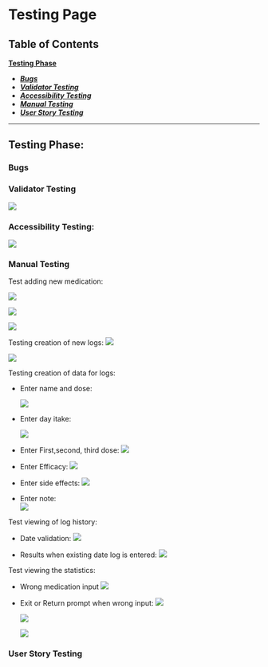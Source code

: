 # Testing Page
## Table of Contents
 [**Testing Phase**](#testing-phase)
  * [***Bugs***](#bugs)
  * [***Validator Testing***](#validator-testing)
  * [***Accessibility Testing***](#accessibility-testing)
  * [***Manual Testing***](#manual-testing)
  * [***User Story Testing***](#user-story-testing)

  ***

  ## **Testing Phase:**
  ### **Bugs**

  ### **Validator Testing**

  ![](docs/screenshots/pep8_linter_validation.jpg)

  ### **Accessibility Testing:**

  ![](docs/screenshots/lighthouse_accessibility.jpg)

  ### **Manual Testing**
  Test adding new medication:

  ![](docs/screenshots/testing/new_med_test.jpg)

  ![](docs/screenshots/testing/new_med_prompt_test.jpg)

  ![](docs/screenshots/testing/new_med_prompt_no_test.jpg)

  Testing creation of new logs:
  ![](docs/screenshots/testing/create_log_test.jpg)

  ![](docs/screenshots/testing/log_med_test.jpg)

  Testing creation of data for logs:
  - Enter name and dose:

      ![](docs/screenshots/testing/log_med_dose_test.jpg)

  - Enter day itake:

      ![](docs/screenshots/testing/day_intake_test.jpg)

  - Enter First,second, third dose:
      ![](docs/screenshots/testing/dose_one_test.jpg)

  - Enter Efficacy:
      ![](docs/screenshots/testing/efficacy_test.jpg)

  - Enter side effects:
      ![](docs/screenshots/testing/side_effects_test.jpg)

  - Enter note:<br>
      ![](docs/screenshots/testing/note_test.jpg)

  Test viewing of log history:

  - Date validation:
      ![](docs/screenshots/testing/view_log_date_test.jpg)

  - Results when existing date log is entered:
      ![](docs/screenshots/testing/view_date_testing_two.jpg)

  Test viewing the statistics:

  - Wrong medication input
      ![](docs/screenshots/testing/view_stats_test.jpg)

  - Exit or Return prompt when wrong input:
      ![](docs/screenshots/testing/new_med_prompt_no_test.jpg)

      ![](docs/screenshots/testing/return_exit_test.jpg)

      ![](docs/screenshots/testing/exit_return_test_two.jpg)





  ### **User Story Testing**